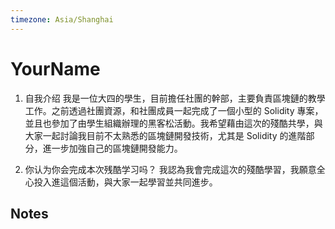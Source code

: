 ```yaml
---
timezone: Asia/Shanghai
---
```

# YourName

1. 自我介绍
我是一位大四的學生，目前擔任社團的幹部，主要負責區塊鏈的教學工作。之前透過社團資源，和社團成員一起完成了一個小型的 Solidity 專案，並且也參加了由學生組織辦理的黑客松活動。我希望藉由這次的殘酷共學，與大家一起討論我目前不太熟悉的區塊鏈開發技術，尤其是 Solidity 的進階部分，進一步加強自己的區塊鏈開發能力。

2. 你认为你会完成本次残酷学习吗？
我認為我會完成這次的殘酷學習，我願意全心投入進這個活動，與大家一起學習並共同進步。
## Notes

<!-- Content_START -->

<!-- Content_END -->

